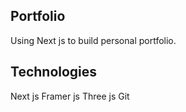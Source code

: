## Portfolio

Using Next js to build personal portfolio.

## Technologies

Next js
Framer js
Three js
Git
